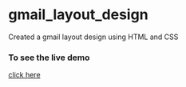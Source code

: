 # gmail_layout_design
Created a gmail layout design using HTML and CSS

### To see the live demo
[click here](https://aswinisankar.github.io/gmail_layout_design/)
